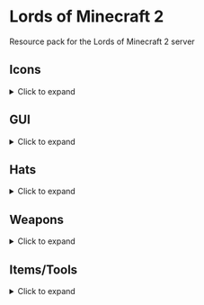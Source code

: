 # Lords of Minecraft 2
Resource pack for the Lords of Minecraft 2 server

## Icons
<details>
<summary>Click to expand</summary>

| Name                   | Item, CustomModelData | Comment |
|------------------------|-----------------------|---------|
| Empty                  | `jigsaw`, 1           |         |
| Aerial Dodge           | `jigsaw`, 2           |         |
| Agile Cowpoke          | `jigsaw`, 3           |         |
| Agility Focus          | `jigsaw`, 4           |         |
| Airtime                | `jigsaw`, 5           |         |
| Ancient Focus          | `jigsaw`, 6           |         |
| Arcane Hand            | `jigsaw`, 7           |         |
| Arcane Portals         | `jigsaw`, 8           |         |
| Archery Training       | `jigsaw`, 9           |         |
| Balanced Diet          | `jigsaw`, 10          |         |
| Bargain Player         | `jigsaw`, 11          |         |
| Bounce Knowledge       | `jigsaw`, 12          |         |
| Bounce Step            | `jigsaw`, 13          |         |
| Bulk Order             | `jigsaw`, 14          |         |
| Chaos Stone            | `jigsaw`, 15          |         |
| Charged Stones         | `jigsaw`, 16          |         |
| Conjure Buffet         | `jigsaw`, 17          |         |
| Conjure Fire           | `jigsaw`, 18          |         |
| Conjure Food           | `jigsaw`, 19          |         |
| Conjure Frost          | `jigsaw`, 20          |         |
| Conjure Lightning      | `jigsaw`, 21          |         |
| Coupons                | `jigsaw`, 22          |         |
| Critical Exploit       | `jigsaw`, 23          |         |
| Critical Swings        | `jigsaw`, 24          |         |
| Daily Allowance        | `jigsaw`, 25          |         |
| Dark Vision            | `jigsaw`, 26          |         |
| Diet Study             | `jigsaw`, 27          |         |
| Double Jump            | `jigsaw`, 28          |         |
| Efficient Sniper       | `jigsaw`, 29          |         |
| Endurance Training     | `jigsaw`, 30          |         |
| Everlast               | `jigsaw`, 31          |         |
| Exotic Riding Permit   | `jigsaw`, 32          |         |
| Fireblast              | `jigsaw`, 33          |         |
| Flaming Agility        | `jigsaw`, 34          |         |
| Fletching              | `jigsaw`, 35          |         |
| Food Connoisseur       | `jigsaw`, 36          |         |
| Food Quests            | `jigsaw`, 37          |         |
| Fortitude Save         | `jigsaw`, 38          |         |
| Forward Reflections    | `jigsaw`, 39          |         |
| Geomancy               | `jigsaw`, 40          |         |
| Gilded Meditation      | `jigsaw`, 41          |         |
| Golden Locks           | `jigsaw`, 42          |         |
| Grapple                | `jigsaw`, 43          |         |
| Hardened Body          | `jigsaw`, 44          |         |
| Healthy Breakfast      | `jigsaw`, 45          |         |
| Homestone              | `jigsaw`, 46          |         |
| Immovable              | `jigsaw`, 47          |         |
| Inspiration            | `jigsaw`, 48          |         |
| Iron Security          | `jigsaw`, 49          |         |
| Jump Quests            | `jigsaw`, 50          |         |
| Knowledge Focus        | `jigsaw`, 51          |         |
| Known Face             | `jigsaw`, 52          |         |
| Librarian              | `jigsaw`, 53          |         |
| Lockpicks              | `jigsaw`, 54          |         |
| Loose Change           | `jigsaw`, 55          |         |
| Love Focus             | `jigsaw`, 56          |         |
| Mask Casket            | `jigsaw`, 57          |         |
| Masterpiece            | `jigsaw`, 58          |         |
| Meal Plan              | `jigsaw`, 59          |         |
| Mentor                 | `jigsaw`, 60          |         |
| Metalworking           | `jigsaw`, 61          |         |
| Money Shower           | `jigsaw`, 62          |         |
| Moon Jump              | `jigsaw`, 63          |         |
| Music Crafter          | `jigsaw`, 64          |         |
| Nimble Jumper          | `jigsaw`, 65          |         |
| Parkour Champ          | `jigsaw`, 66          |         |
| Path of Enlightenment  | `jigsaw`, 67          |         |
| Patient Stones         | `jigsaw`, 68          |         |
| Peak Condition         | `jigsaw`, 69          |         |
| People's Chef          | `jigsaw`, 70          |         |
| Personal Trainer       | `jigsaw`, 71          |         |
| Personal Tutor         | `jigsaw`, 72          |         |
| Picking Finesse        | `jigsaw`, 73          |         |
| Pickpocket             | `jigsaw`, 74          |         |
| Potent Ingredients     | `jigsaw`, 75          |         |
| Power Focus            | `jigsaw`, 76          |         |
| Premium Sneaks         | `jigsaw`, 77          |         |
| Professional Jumpsmith | `jigsaw`, 78          |         |
| Professional           | `jigsaw`, 79          |         |
| Prospector             | `jigsaw`, 80          |         |
| Purge                  | `jigsaw`, 81          |         |
| Quake                  | `jigsaw`, 82          |         |
| Rancher Discount       | `jigsaw`, 83          |         |
| Rapid Recovery         | `jigsaw`, 84          |         |
| Rapid Tutoring         | `jigsaw`, 85          |         |
| Rationing Expert       | `jigsaw`, 86          |         |
| Reading Comprehension  | `jigsaw`, 87          |         |
| Recipe Book            | `jigsaw`, 88          |         |
| Restaurant Permit      | `jigsaw`, 89          |         |
| Riding Crop            | `jigsaw`, 90          |         |
| Riding Permit          | `jigsaw`, 91          |         |
| Right to Forge         | `jigsaw`, 92          |         |
| Royal Nepotism         | `jigsaw`, 93          |         |
| Science License        | `jigsaw`, 94          |         |
| Seasoned Rider         | `jigsaw`, 95          |         |
| Seaworthy              | `jigsaw`, 96          |         |
| Serious Jumper         | `jigsaw`, 97          |         |
| Shardstone             | `jigsaw`, 98          |         |
| Sifter's Prize         | `jigsaw`, 99          |         |
| Simple Study           | `jigsaw`, 100         |         |
| Sitting Pal            | `jigsaw`, 101         |         |
| Sitting Quests         | `jigsaw`, 102         |         |
| Skeleton Key           | `jigsaw`, 103         |         |
| Smoke Bomb             | `jigsaw`, 104         |         |
| Social Dining          | `jigsaw`, 105         |         |
| Spit                   | `jigsaw`, 106         |         |
| Stamina Focus          | `jigsaw`, 107         |         |
| Stealth                | `jigsaw`, 108         |         |
| Stone Fortitude        | `jigsaw`, 109         |         |
| Strong Heart           | `jigsaw`, 110         |         |
| Style Focus            | `jigsaw`, 111         |         |
| Summonstone            | `jigsaw`, 112         |         |
| Sunwatcher             | `jigsaw`, 113         |         |
| Super Jump             | `jigsaw`, 114         |         |
| Swallow                | `jigsaw`, 115         |         |
| Target Practice        | `jigsaw`, 116         |         |
| Teacher                | `jigsaw`, 117         |         |
| Telekinesis            | `jigsaw`, 118         |         |
| Thick Skin             | `jigsaw`, 119         |         |
| Tollbooth Scanner      | `jigsaw`, 120         |         |
| Townstone              | `jigsaw`, 121         |         |
| Train Conductor        | `jigsaw`, 122         |         |
| Transmutation          | `jigsaw`, 123         |         |
| Trident                | `jigsaw`, 124         |         |
| Vaultmaster            | `jigsaw`, 125         |         |
| Warpstone              | `jigsaw`, 126         |         |
| Well Rested            | `jigsaw`, 127         |         |
| Whimsical              | `jigsaw`, 128         |         |
| Whistle                | `jigsaw`, 129         |         |
| Worldpool              | `jigsaw`, 130         |         |
| Yeehaw                 | `jigsaw`, 131         |         |
| Aqua Affinity          | `jigsaw`, 132         |         |
| Big Jugs               | `jigsaw`, 133         |         |
| Black Lotus            | `jigsaw`, 134         |         |
| Boulder Toss           | `jigsaw`, 135         |         |
| Breakpoint             | `jigsaw`, 136         |         |
| Cat Reflexes           | `jigsaw`, 137         |         |
| Chocolate Tree         | `jigsaw`, 138         |         |
| Cloud Walker           | `jigsaw`, 139         |         |
| Conjure Gold           | `jigsaw`, 140         |         |
| Deep Sea Helmet        | `jigsaw`, 141         |         |
| Demon Fruit            | `jigsaw`, 142         |         |
| Dog Paddle             | `jigsaw`, 143         |         |
| Dolphin Kick           | `jigsaw`, 144         |         |
| Dwarven Haste          | `jigsaw`, 145         |         |
| Elven Sickle           | `jigsaw`, 146         |         |
| Family Traditions      | `jigsaw`, 147         |         |
| Farmer's Eye           | `jigsaw`, 148         |         |
| Farming Quests         | `jigsaw`, 149         |         |
| Fertile Seeds          | `jigsaw`, 150         |         |
| Fishing Basics         | `jigsaw`, 151         |         |
| Fishing Quests         | `jigsaw`, 152         |         |
| Gaia's Touch           | `jigsaw`, 153         |         |
| Golden Blessing        | `jigsaw`, 154         |         |
| Golden Lure            | `jigsaw`, 155         |         |
| Grand Expedition       | `jigsaw`, 156         |         |
| Green Thumb            | `jigsaw`, 157         |         |
| Gym Coach              | `jigsaw`, 158         |         |
| Harvest Moon           | `jigsaw`, 159         |         |
| Harvest's Bounty       | `jigsaw`, 160         |         |
| Hearty Fisherman       | `jigsaw`, 161         |         |
| Heavy Swing            | `jigsaw`, 162         |         |
| Home Turf              | `jigsaw`, 163         |         |
| Hydrate                | `jigsaw`, 164         |         |
| Hydrothrift            | `jigsaw`, 165         |         |
| Jogging Buddy          | `jigsaw`, 166         |         |
| Keen Eye               | `jigsaw`, 167         |         |
| Magical Pesticide      | `jigsaw`, 168         |         |
| Mana Bloom             | `jigsaw`, 169         |         |
| Marathon Runner        | `jigsaw`, 170         |         |
| Miners Union           | `jigsaw`, 171         |         |
| Muscle Training        | `jigsaw`, 172         |         |
| Nature's Dew           | `jigsaw`, 173         |         |
| Order Rebate           | `jigsaw`, 174         |         |
| Petal Walk             | `jigsaw`, 175         |         |
| Plump Melons           | `jigsaw`, 176         |         |
| Power Dash             | `jigsaw`, 177         |         |
| Quality Sneaks         | `jigsaw`, 178         |         |
| Royal Silos            | `jigsaw`, 179         |         |
| Runner's Purse         | `jigsaw`, 180         |         |
| Second Wind            | `jigsaw`, 181         |         |
| Shroom Cultivation     | `jigsaw`, 182         |         |
| Silver Prize           | `jigsaw`, 183         |         |
| Sprinting Quests       | `jigsaw`, 184         |         |
| Stamina Training       | `jigsaw`, 185         |         |
| Stonemason             | `jigsaw`, 186         |         |
| Stoneproc              | `jigsaw`, 187         |         |
| Summon Mule            | `jigsaw`, 188         |         |
| Sunbeams               | `jigsaw`, 189         |         |
| Swammies               | `jigsaw`, 190         |         |
| Swimming Quests        | `jigsaw`, 191         |         |
| Tiling Tax             | `jigsaw`, 192         |         |
| Track and Field        | `jigsaw`, 193         |         |
| Trip                   | `jigsaw`, 194         |         |
| Waterproof Sneaks      | `jigsaw`, 195         |         |
| Wolfpack               | `jigsaw`, 196         |         |
| Bandit                 | `jigsaw`, 197         |         |
| Blocks                 | `jigsaw`, 198         |         |
| Don't Touch            | `jigsaw`, 199         |         |
| Eating                 | `jigsaw`, 200         |         |
| Existing               | `jigsaw`, 201         |         |
| Farm                   | `jigsaw`, 202         |         |
| Furniture              | `jigsaw`, 203         |         |
| Gold                   | `jigsaw`, 204         |         |
| Jumping                | `jigsaw`, 205         |         |
| Junk                   | `jigsaw`, 206         |         |
| Mining                 | `jigsaw`, 207         |         |
| Plot Deed              | `jigsaw`, 208         |         |
| Run                    | `jigsaw`, 209         |         |
| Sit                    | `jigsaw`, 210         |         |
| Slums                  | `jigsaw`, 211         |         |
| Stone Ore              | `jigsaw`, 212         |         |
| Store                  | `jigsaw`, 213         |         |
| Swim                   | `jigsaw`, 214         |         |
| Thirsty                | `jigsaw`, 215         |         |
| Tools                  | `jigsaw`, 216         |         |
| Adrenaline             | `jigsaw`, 217         |         |
| Bag of Holding         | `jigsaw`, 218         |         |
| Leap Practice          | `jigsaw`, 219         |         |
| Lucky Snacker          | `jigsaw`, 220         |         |
| Piggyback              | `jigsaw`, 221         |         |
| Punching Quests        | `jigsaw`, 222         |         |
| Safe Fall              | `jigsaw`, 223         |         |
| Speed Stones           | `jigsaw`, 224         |         |
| Splinter Strike        | `jigsaw`, 225         |         |
| Springs Savings        | `jigsaw`, 226         |         |
| Trading Quests         | `jigsaw`, 227         |         |
| Wish                   | `jigsaw`, 228         |         |
| Placeholder            | `jigsaw`, 229         |         |
| Back                   | `jigsaw`, 230         |         |
| Plot Deed 2            | `jigsaw`, 231         |         |
| Plot Deed 3            | `jigsaw`, 232         |         |
| Warp Coords            | `jigsaw`, 233         |         |
| Lock Closed            | `jigsaw`, 234         |         |
| Lock Open              | `jigsaw`, 235         |         |
| Arms of the Beast      | `jigsaw`, 236         |         |
| Balanced Environment   | `jigsaw`, 237         |         |
| Basics of Mana         | `jigsaw`, 238         |         |
| Bloodlust              | `jigsaw`, 239         |         |
| Breakaway              | `jigsaw`, 240         |         |
| Burp                   | `jigsaw`, 241         |         |
| Clean Crew             | `jigsaw`, 242         |         |
| Clearcasting           | `jigsaw`, 243         |         |
| Cosmic Invocation      | `jigsaw`, 244         |         |
| Deep Meditation        | `jigsaw`, 245         |         |
| Demon Ashes            | `jigsaw`, 246         |         |
| Diamond Currency       | `jigsaw`, 247         |         |
| Drinking Buddies       | `jigsaw`, 248         |         |
| Drinking Quests        | `jigsaw`, 249         |         |
| Echolocation           | `jigsaw`, 250         |         |
| Emerald Currency       | `jigsaw`, 251         |         |
| Evasion                | `jigsaw`, 252         |         |
| Feeling Warm           | `jigsaw`, 253         |         |
| Foreman                | `jigsaw`, 254         |         |
| Ground Bore            | `jigsaw`, 255         |         |
| Hangover Cure          | `jigsaw`, 256         |         |
| Holy Beverage          | `jigsaw`, 257         |         |
| Iron Liver             | `jigsaw`, 258         |         |
| Keen Adventurer        | `jigsaw`, 259         |         |
| Keg                    | `jigsaw`, 260         |         |
| Liquid Courage         | `jigsaw`, 261         |         |
| Liquid Luck            | `jigsaw`, 262         |         |
| Mana Battery           | `jigsaw`, 263         |         |
| Mana Plug              | `jigsaw`, 264         |         |
| Mana Shield            | `jigsaw`, 265         |         |
| Mana Surge             | `jigsaw`, 266         |         |
| Metal Detector         | `jigsaw`, 267         |         |
| Mind Expansion         | `jigsaw`, 268         |         |
| Mold Coins             | `jigsaw`, 269         |         |
| Muscle Cramps          | `jigsaw`, 270         |         |
| Muscle Tone            | `jigsaw`, 271         |         |
| Natural Parry          | `jigsaw`, 272         |         |
| Overflowing Goblets    | `jigsaw`, 273         |         |
| Party Champion         | `jigsaw`, 274         |         |
| Portal Purchase        | `jigsaw`, 275         |         |
| Psychic Mason          | `jigsaw`, 276         |         |
| Recycle Scraps         | `jigsaw`, 277         |         |
| Recycling Pro          | `jigsaw`, 278         |         |
| Refreshing Kick        | `jigsaw`, 279         |         |
| Routine Buyer          | `jigsaw`, 280         |         |
| Smelt Sand             | `jigsaw`, 281         |         |
| Solid Grip             | `jigsaw`, 282         |         |
| Stay Hydrated          | `jigsaw`, 283         |         |
| Strong Mind            | `jigsaw`, 284         |         |
| Summon Chaos           | `jigsaw`, 285         |         |
| Town Jester            | `jigsaw`, 286         |         |
| Treasure Map           | `jigsaw`, 287         |         |
| Treasure Stores        | `jigsaw`, 288         |         |
| Two for One            | `jigsaw`, 289         |         |
| Vault Master B2        | `jigsaw`, 290         |         |
| Water Down             | `jigsaw`, 291         |         |
| Wizz                   | `jigsaw`, 292         |         |
| Wood Elf               | `jigsaw`, 293         |         |
| Zen Mode               | `jigsaw`, 294         |         |
| Alter State            | `jigsaw`, 295         |         |
| Ancient Texts          | `jigsaw`, 296         |         |
| Animal Swindler        | `jigsaw`, 297         |         |
| Architect              | `jigsaw`, 298         |         |
| Balanced Energies      | `jigsaw`, 299         |         |
| Best Footwear          | `jigsaw`, 300         |         |
| Big Business           | `jigsaw`, 301         |         |
| Big Dig                | `jigsaw`, 302         |         |
| Big Stakes             | `jigsaw`, 303         |         |
| Big Talk               | `jigsaw`, 304         |         |
| Buttery Boy            | `jigsaw`, 305         |         |
| Call of the Rancher    | `jigsaw`, 306         |         |
| Campfire               | `jigsaw`, 307         |         |
| Cauterize              | `jigsaw`, 308         |         |
| City Investment        | `jigsaw`, 309         |         |
| Close Allies           | `jigsaw`, 310         |         |
| Comet Boost            | `jigsaw`, 311         |         |
| Contractor             | `jigsaw`, 312         |         |
| Cry                    | `jigsaw`, 313         |         |
| Crystal Ball Regen     | `jigsaw`, 314         |         |
| Cure All               | `jigsaw`, 315         |         |
| Deflect                | `jigsaw`, 316         |         |
| Disarm                 | `jigsaw`, 317         |         |
| Dodge Life             | `jigsaw`, 318         |         |
| Double Cast            | `jigsaw`, 319         |         |
| Double Income          | `jigsaw`, 320         |         |
| Dragon Horn            | `jigsaw`, 321         |         |
| Dreamwork Pages        | `jigsaw`, 322         |         |
| Dwarven Fury           | `jigsaw`, 323         |         |
| Elder Maps             | `jigsaw`, 324         |         |
| Enriched Foods         | `jigsaw`, 325         |         |
| Evocation              | `jigsaw`, 326         |         |
| Expanded Palette       | `jigsaw`, 327         |         |
| Favoritism             | `jigsaw`, 328         |         |
| Flesh Wound            | `jigsaw`, 329         |         |
| Font of Power          | `jigsaw`, 330         |         |
| Food Fight             | `jigsaw`, 331         |         |
| Forsaken Memories      | `jigsaw`, 332         |         |
| Fortify Bodies         | `jigsaw`, 333         |         |
| Friendship Power       | `jigsaw`, 334         |         |
| Furious Riposte        | `jigsaw`, 335         |         |
| Galaxy Critical        | `jigsaw`, 336         |         |
| Gallop                 | `jigsaw`, 337         |         |
| Gift of Time           | `jigsaw`, 338         |         |
| Grand Crusade          | `jigsaw`, 339         |         |
| Grand Library          | `jigsaw`, 340         |         |
| Growing Bonds          | `jigsaw`, 341         |         |
| Guild Allowance        | `jigsaw`, 342         |         |
| Hardened Mind          | `jigsaw`, 343         |         |
| Harness Stone          | `jigsaw`, 344         |         |
| Hastey Adventure       | `jigsaw`, 345         |         |
| Healing Hands          | `jigsaw`, 346         |         |
| Holy Embrace           | `jigsaw`, 347         |         |
| Holy Light             | `jigsaw`, 348         |         |
| Injury Insurance       | `jigsaw`, 349         |         |
| Iron Sitter            | `jigsaw`, 350         |         |
| Iron Stomach           | `jigsaw`, 351         |         |
| Kin Knowledge          | `jigsaw`, 352         |         |
| Known Associates       | `jigsaw`, 353         |         |
| Known Crafter          | `jigsaw`, 354         |         |
| Know the Land          | `jigsaw`, 355         |         |
| Leadership             | `jigsaw`, 356         |         |
| Leg Cramp              | `jigsaw`, 357         |         |
| License to Muk         | `jigsaw`, 358         |         |
| Lost Change            | `jigsaw`, 359         |         |
| Lucky Pennies          | `jigsaw`, 360         |         |
| Magical Guidance       | `jigsaw`, 361         |         |
| Magical Muk            | `jigsaw`, 362         |         |
| Magnetic Muk           | `jigsaw`, 363         |         |
| Main Quest             | `jigsaw`, 364         |         |
| Mana Funds             | `jigsaw`, 365         |         |
| Mana Garden            | `jigsaw`, 366         |         |
| Mana Guard             | `jigsaw`, 367         |         |
| Mana Hearth            | `jigsaw`, 368         |         |
| Mana Step              | `jigsaw`, 369         |         |
| Maximum Effort         | `jigsaw`, 370         |         |
| Monument               | `jigsaw`, 371         |         |
| Muk Bucket             | `jigsaw`, 372         |         |
| Muk Miner              | `jigsaw`, 373         |         |
| Multitasker            | `jigsaw`, 374         |         |
| Muscle Supplements     | `jigsaw`, 375         |         |
| Mystic Crystal Lore    | `jigsaw`, 376         |         |
| Nepotism               | `jigsaw`, 377         |         |
| New Friends            | `jigsaw`, 378         |         |
| Nifty Trick            | `jigsaw`, 379         |         |
| Nimbility              | `jigsaw`, 380         |         |
| Nimble Fingers         | `jigsaw`, 381         |         |
| Old Paintings          | `jigsaw`, 382         |         |
| One with Muk           | `jigsaw`, 383         |         |
| Order Allowance        | `jigsaw`, 384         |         |
| Owed Favors            | `jigsaw`, 385         |         |
| Phase Being            | `jigsaw`, 386         |         |
| Portal Pass            | `jigsaw`, 387         |         |
| Portal Runes           | `jigsaw`, 388         |         |
| Prepared Mana          | `jigsaw`, 389         |         |
| Rallying Cheer         | `jigsaw`, 390         |         |
| Rapid Learning         | `jigsaw`, 391         |         |
| Rat Den Danger         | `jigsaw`, 392         |         |
| Ready Set Go           | `jigsaw`, 393         |         |
| Reaper's Insight       | `jigsaw`, 394         |         |
| Rental Insurance       | `jigsaw`, 395         |         |
| Resist Elements        | `jigsaw`, 396         |         |
| Respect the Tool       | `jigsaw`, 397         |         |
| Rested Magic           | `jigsaw`, 398         |         |
| Rewind Time            | `jigsaw`, 399         |         |
| Sage Advice            | `jigsaw`, 400         |         |
| Sage Medicine          | `jigsaw`, 401         |         |
| Secret Knowledge       | `jigsaw`, 402         |         |
| Secret Weapon          | `jigsaw`, 403         |         |
| Shovelrythm            | `jigsaw`, 404         |         |
| Showoff                | `jigsaw`, 405         |         |
| Snowborn               | `jigsaw`, 406         |         |
| Special Privileges     | `jigsaw`, 407         |         |
| Spellblade             | `jigsaw`, 408         |         |
| Spin Attack            | `jigsaw`, 409         |         |
| Spirit Cultivation     | `jigsaw`, 410         |         |
| Spirit Dance           | `jigsaw`, 411         |         |
| Stage Dive             | `jigsaw`, 412         |         |
| Star Enterprise        | `jigsaw`, 413         |         |
| Star Mine              | `jigsaw`, 414         |         |
| State Bribe            | `jigsaw`, 415         |         |
| Stonehead              | `jigsaw`, 416         |         |
| Summon Familiar        | `jigsaw`, 417         |         |
| Taste for Adventure    | `jigsaw`, 418         |         |
| The Tomb Maker         | `jigsaw`, 419         |         |
| Titanium Handle        | `jigsaw`, 420         |         |
| Tome of Health         | `jigsaw`, 421         |         |
| Trial by Pain          | `jigsaw`, 422         |         |
| Two Cents              | `jigsaw`, 423         |         |
| Upgraded Pockets       | `jigsaw`, 424         |         |
| Valiant Quests         | `jigsaw`, 425         |         |
| Valuable Service       | `jigsaw`, 426         |         |
| Weighted Stones        | `jigsaw`, 427         |         |
| Well Endowed           | `jigsaw`, 428         |         |
| Wildcard Quests        | `jigsaw`, 429         |         |
| Windwalk               | `jigsaw`, 430         |         |
| World Purse            | `jigsaw`, 431         |         |
| Young Glory            | `jigsaw`, 432         |         |
| Adapted Digestion      | `jigsaw`, 433         |         |
| Advanced Study         | `jigsaw`, 434         |         |
| Adventure Awaits       | `jigsaw`, 435         |         |
| Big Splash             | `jigsaw`, 436         |         |
| Book Pages             | `jigsaw`, 437         |         |
| Concentration          | `jigsaw`, 438         |         |
| Dance of the Fish      | `jigsaw`, 439         |         |
| Dragonfish             | `jigsaw`, 440         |         |
| Fishing Buddies        | `jigsaw`, 441         |         |
| Fishing Crate          | `jigsaw`, 442         |         |
| Fishing Frenzy         | `jigsaw`, 443         |         |
| Fishing Spear          | `jigsaw`, 444         |         |
| Fish Nabber            | `jigsaw`, 445         |         |
| Flipper Pro            | `jigsaw`, 446         |         |
| Focus Mana             | `jigsaw`, 447         |         |
| Gathering Fishies      | `jigsaw`, 448         |         |
| Harmony of the Sea     | `jigsaw`, 449         |         |
| Hydro Expert           | `jigsaw`, 450         |         |
| Lifeguard              | `jigsaw`, 451         |         |
| Lung Capacity          | `jigsaw`, 452         |         |
| Mage's Deed            | `jigsaw`, 453         |         |
| Magical Override       | `jigsaw`, 454         |         |
| Magic in Quests        | `jigsaw`, 455         |         |
| Manaflow               | `jigsaw`, 456         |         |
| Monster Gills          | `jigsaw`, 457         |         |
| Night Fishing          | `jigsaw`, 458         |         |
| Ocean Knowledge        | `jigsaw`, 459         |         |
| Perfectionist          | `jigsaw`, 460         |         |
| Piercing Jabs          | `jigsaw`, 461         |         |
| Rapid Knowledge        | `jigsaw`, 462         |         |
| Rare Gems              | `jigsaw`, 463         |         |
| Release Fish           | `jigsaw`, 464         |         |
| Sage Fisherman         | `jigsaw`, 465         |         |
| Spell Mastery          | `jigsaw`, 466         |         |
| Spell Tenure           | `jigsaw`, 467         |         |
| Star Oasis             | `jigsaw`, 468         |         |
| Strong Grip            | `jigsaw`, 469         |         |
| Swim Instructor        | `jigsaw`, 470         |         |
| Treasure Hunter        | `jigsaw`, 471         |         |
| Trophy                 | `jigsaw`, 472         |         |
| Wizard's Apprentice    | `jigsaw`, 473         |         |
| Wizard's Spellbook     | `jigsaw`, 474         |         |

</details>

## GUI

<details>
<summary>Click to expand</summary>

| Name               | Item, CustomModelData | Comment |
|--------------------|-----------------------|---------|
| Skill Menu         | `jigsaw`, 1001        |         |
| Skilltree (legacy) | `jigsaw`, 1002        |         |
| Jimmy Jordonson    | `jigsaw`, 1003        |         |
| Jimothy Worrywart  | `jigsaw`, 1004        |         |
| James Barringster  | `jigsaw`, 1005        |         |
| Jamie Franklin     | `jigsaw`, 1006        |         |
| Jamthany Jourdain  | `jigsaw`, 1007        |         |

</details>

## Hats

<details>
<summary>Click to expand</summary>

| Name                    | Item, CustomModelData | Comment |
|-------------------------|-----------------------|---------|
| Beard                   | `carved_pumpkin`, 1   |         |
| Dwarven Beard           | `carved_pumpkin`, 2   |         |
| Roamin Helmet           | `carved_pumpkin`, 3   |         |
| Knight Helm             | `carved_pumpkin`, 4   |         |
| Wizard Hat              | `carved_pumpkin`, 5   |         |
| Imperfect Crown         | `carved_pumpkin`, 6   |         |
| Tiara                   | `carved_pumpkin`, 7   |         |
| Shell Wall              | `carved_pumpkin`, 8   |         |
| Fallen Valk             | `carved_pumpkin`, 9   |         |
| Pharaoh                 | `carved_pumpkin`, 10  |         |
| The Buccaneer           | `carved_pumpkin`, 11  |         |
| Shaman Mask             | `carved_pumpkin`, 12  |         |
| The Wolf Hunter         | `carved_pumpkin`, 13  |         |
| Dragon's Breath         | `carved_pumpkin`, 14  |         |
| Bull Horn               | `carved_pumpkin`, 15  |         |
| Wowzers                 | `carved_pumpkin`, 16  |         |
| Tophat                  | `carved_pumpkin`, 17  |         |
| Gnomish Goggles         | `carved_pumpkin`, 18  |         |
| Dragon Warrior          | `carved_pumpkin`, 19  |         |
| Nismas Hat              | `carved_pumpkin`, 20  |         |
| Chameleon               | `carved_pumpkin`, 21  |         |
| Rainbow Kitty           | `carved_pumpkin`, 22  |         |
| Mama                    | `carved_pumpkin`, 23  |         |
| Mama 2                  | `carved_pumpkin`, 24  |         |
| Mama 3                  | `carved_pumpkin`, 25  |         |
| Mama 4                  | `carved_pumpkin`, 26  |         |
| Mama 5                  | `carved_pumpkin`, 27  |         |
| Jimmy the Rat           | `carved_pumpkin`, 28  |         |
| Headbox                 | `carved_pumpkin`, 29  |         |
| Knight Hat Red          | `carved_pumpkin`, 30  |         |
| Knight Hat Green        | `carved_pumpkin`, 31  |         |
| Jimmy the Rat 45°       | `carved_pumpkin`, 32  |         |
| Jimmy the Rat 90°       | `carved_pumpkin`, 33  |         |
| Jimmy the Rat 135°      | `carved_pumpkin`, 34  |         |
| Jimmy the Rat 180°      | `carved_pumpkin`, 35  |         |
| Jimmy the Rat 225°      | `carved_pumpkin`, 36  |         |
| Jimmy the Rat 270°      | `carved_pumpkin`, 37  |         |
| Jimmy the Rat 315°      | `carved_pumpkin`, 38  |         |
| Black Beard             | `carved_pumpkin`, 39  |         |
| Brown Beard             | `carved_pumpkin`, 40  |         |
| Gray Beard              | `carved_pumpkin`, 41  |         |
| Red Beard               | `carved_pumpkin`, 42  |         |
| Black (Braided)         | `carved_pumpkin`, 43  |         |
| Brown (Braided)         | `carved_pumpkin`, 44  |         |
| Gray (Braided)          | `carved_pumpkin`, 45  |         |
| Red (Braided)           | `carved_pumpkin`, 46  |         |
| Fine Moustache          | `carved_pumpkin`, 47  |         |
| VERY Fine Moustache     | `carved_pumpkin`, 48  |         |
| Mohawk                  | `carved_pumpkin`, 49  |         |
| Powdered Wig            | `carved_pumpkin`, 50  |         |
| Pompadour               | `carved_pumpkin`, 51  |         |
| Afro with Moustache     | `carved_pumpkin`, 52  |         |
| Cowboy                  | `carved_pumpkin`, 53  |         |
| Manbun                  | `carved_pumpkin`, 54  |         |
| Knight Helmet           | `carved_pumpkin`, 55  |         |
| Captain Helmet          | `carved_pumpkin`, 56  |         |
| Waluigi Moustache       | `carved_pumpkin`, 57  |         |
| Waluigi Moustache Small | `carved_pumpkin`, 58  |         |
| Tricorn                 | `carved_pumpkin`, 59  |         |

</details>

## Weapons

<details>
<summary>Click to expand</summary>

| Name                          | Item, CustomModelData | Comment |
|-------------------------------|-----------------------|---------|
| Excaliju                      | `music_disc_cat`, 1   |         |
| Runeblade                     | `music_disc_cat`, 2   |         |
| Flamethrower                  | `music_disc_cat`, 3   |         |
| Elven Dagger                  | `music_disc_cat`, 4   |         |
| SOS                           | `music_disc_cat`, 5   |         |
| Warhammer                     | `music_disc_cat`, 6   |         |
| Hammer                        | `music_disc_cat`, 7   |         |
| Malice                        | `music_disc_cat`, 8   |         |
| Flame Fist                    | `music_disc_cat`, 10  |         |
| Flame Bow                     | `music_disc_cat`, 11  |         |
| Emerald Bow                   | `music_disc_cat`, 12  |         |
| Wand of Fire                  | `music_disc_cat`, 13  |         |
| Tombmaker                     | `music_disc_cat`, 14  |         |
| Staff of Defile               | `music_disc_cat`, 15  |         |
| Wand of Limited Probabilities | `music_disc_cat`, 16  |         |
| Tinder Flame                  | `music_disc_cat`, 17  |         |
| Dwarven Crossbow              | `music_disc_cat`, 18  |         |
| Wiggly Wrench                 | `music_disc_cat`, 19  |         |
| Quiver                        | `music_disc_cat`, 20  |         |
| Spellbook                     | `music_disc_cat`, 21  |         |
| Foamer                        | `music_disc_cat`, 22  |         |
| Flintlock                     | `music_disc_cat`, 23  |         |
| Blunderbuss                   | `music_disc_cat`, 24  |         |
| Dirthose                      | `music_disc_cat`, 25  |         |
| Back Dive                     | `music_disc_cat`, 26  |         |
| Back Farmer                   | `music_disc_cat`, 27  |         |
| Back Plant                    | `music_disc_cat`, 28  |         |
| Back Quiver                   | `music_disc_cat`, 29  |         |
| Back Urne                     | `music_disc_cat`, 30  |         |
| Back Witch                    | `music_disc_cat`, 31  |         |
| Abyss Wings                   | `music_disc_cat`, 32  |         |
| Abyss Wings (White)           | `music_disc_cat`, 33  |         |
| Abyss Wings (Black)           | `music_disc_cat`, 34  |         |
| Regrowth Morning Star         | `music_disc_cat`, 35  |         |
| Paladin Staff                 | `music_disc_cat`, 36  |         |
| Syringe (Empty)               | `music_disc_cat`, 37  |         |
| Syringe (Half Full)           | `music_disc_cat`, 38  |         |
| Syringe (Full)                | `music_disc_cat`, 39  |         |
| Grondboor                     | `music_disc_cat`, 40  |         |
| Runedagger                    | `music_disc_cat`, 41  |         |
| Runeblade (Low-Poly)          | `music_disc_cat`, 42  |         |
| Hammer (Low-Poly)             | `music_disc_cat`, 43  |         |
| Flamer (Low-Poly)             | `music_disc_cat`, 44  |         |
| Foamer (Low-Poly)             | `music_disc_cat`, 45  |         |
| Dirthose (Low-Poly)           | `music_disc_cat`, 46  |         |
| Ghostbuster (Low-Poly)        | `music_disc_cat`, 47  |         |
| Juicer (Low-Poly)             | `music_disc_cat`, 48  |         |
| Abyss Sword                   | `iron_sword`, 1       |         |
| Abyss Sword (White)           | `iron_sword`, 2       |         |
| Abyss Sword (Black)           | `iron_sword`, 3       |         |
| Abyss Bow                     | `bow`, 1              |         |
| Abyss Bow (White)             | `bow`, 2              |         |
| Abyss Bow (Black)             | `bow`, 3              |         |


</details>

## Items/Tools


<details>
<summary>Click to expand</summary>

| Name                 | Item, CustomModelData | Comment |
|----------------------|-----------------------|---------|
| D20                  | `rabbit_foot`, 1      |         |
| Scroll               | `rabbit_foot`, 2      |         |
| Mortar               | `rabbit_foot`, 3      |         |
| Wizard Mortar        | `rabbit_foot`, 4      |         |
| Dwarven Log          | `rabbit_foot`, 5      |         |
| Dwarven Planks       | `rabbit_foot`, 6      |         |
| Invisible            | `rabbit_foot`, 7      |         |
| Soggy Bread          | `bread`, 1            |         |
| Tinder Flame         | `spyglass`, 1         |         |
| Ale                  | `honey_bottle`, 1     |         |
| Horn of the Buffalo  | `goat_horn`, 1        |         |
| Dwarven Shovel       | `iron_shovel`, 1      |         |
| Abyss Shovel         | `iron_shovel`, 2      |         |
| Gravedigger          | `iron_shovel`, 3      |         |
| Abyss Shovel (White) | `iron_shovel`, 4      |         |
| Abyss Shovel (Black) | `iron_shovel`, 5      |         |
| Dwarven Pickaxe      | `iron_pickaxe`, 1     |         |
| Dwarven Axe          | `iron_axe`, 1         |         |
| Ancient Pickaxe      | `diamond_pickaxe`, 1  |         |
| Lumberjack Axe       | `stone_axe`, 1        |         |
| Copper Coin          | `rabbit_foot`, 8      |         |
| Fish                 | `rabbit_foot`, 9      |         |
| Gold Coin            | `rabbit_foot`, 10     |         |
| Golden Ore           | `rabbit_foot`, 11     |         |
| Goo                  | `rabbit_foot`, 12     |         |
| Muk                  | `rabbit_foot`, 13     |         |
| Ore                  | `rabbit_foot`, 14     |         |
| Sand                 | `rabbit_foot`, 15     |         |
| Shell                | `rabbit_foot`, 16     |         |
| Silver Coin          | `rabbit_foot`, 17     |         |
| Stone                | `rabbit_foot`, 18     |         |
| Paper 1              | `rabbit_foot`, 19     |         |
| Paper 2              | `rabbit_foot`, 20     |         |
| Paper 3              | `rabbit_foot`, 21     |         |
| Deed                 | `rabbit_foot`, 22     |         |
| Deed Blue            | `rabbit_foot`, 23     |         |
| Deed Brown           | `rabbit_foot`, 24     |         |
| Deed Green           | `rabbit_foot`, 25     |         |
| Deed Grey            | `rabbit_foot`, 26     |         |
| Deed Orange          | `rabbit_foot`, 27     |         |
| Deed Orange Blue     | `rabbit_foot`, 28     |         |
| Deed Pink            | `rabbit_foot`, 29     |         |
| Deed Red             | `rabbit_foot`, 30     |         |
| Deed Red Black       | `rabbit_foot`, 31     |         |
| Deed White Gold      | `rabbit_foot`, 32     |         |
| Deed Yellow Orange   | `rabbit_foot`, 33     |         |
| Devilish Apple       | `apple`, 1            |         |
| Demon Apple          | `apple`, 2            |         |
| Demon Apple 2        | `apple`, 3            |         |
| Skill Book           | `rabbit_foot`, 35     |         |
| Rizz Detector        | `rabbit_foot`, 36     |         |
| Mud Pie              | `rabbit_foot`, 37     |         |
</details>